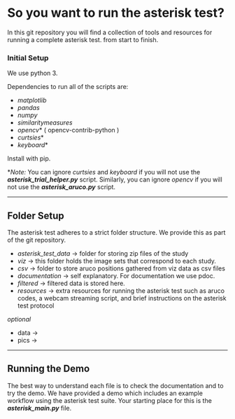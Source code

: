 # So you want to run the asterisk test?
In this git repository you will find a collection of tools and resources for running a complete asterisk test.
from start to finish.


### Initial Setup
We use python 3. 

Dependencies to run all of the scripts are:
- *matplotlib*
- *pandas*
- *numpy*
- *similaritymeasures*
- *opencv** ( opencv-contrib-python )
- *curtsies**
- *keyboard**

Install with pip. 

**Note:* You can ignore *curtsies* and *keyboard* if you will not use the ***asterisk_trial_helper.py*** script. 
Similarly, you can ignore *opencv* if you will not use the ***asterisk_aruco.py*** script.

---
## Folder Setup
The asterisk test adheres to a strict folder structure. We provide this as part of the git repository.
- *asterisk_test_data* -> folder for storing zip files of the study
- *viz* -> this folder holds the image sets that correspond to each study.
- *csv* -> folder to store aruco positions gathered from viz data as csv files
- *documentation* -> self explanatory. For documentation we use pdoc.
- *filtered* -> filtered data is stored here. 
- *resources* -> extra resources for running the asterisk test such as aruco codes, a webcam streaming script,
and brief instructions on the asterisk test protocol

*optional*
- data -> 
- pics -> 

---
## Running the Demo
The best way to understand each file is to check the documentation and to try the demo. We have provided
a demo which includes an example workflow using the asterisk test suite. Your starting place for
this is the ***asterisk_main.py*** file.